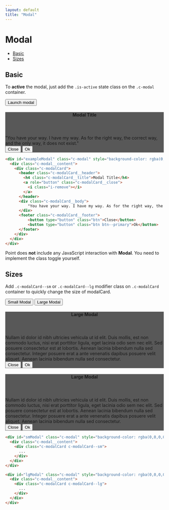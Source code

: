```yaml
---
layout: default
title: "Modal"
---
```


# Modal
- [Basic](#basic)
- [Sizes](#sizes)

## Basic
To **active** the modal, just add the `.is-active` state class on the `.c-modal` container.

<button class="btn btn--primary js-modal-trigger u-mb-15" data-target="exampleModal">Launch modal</button>

<div id="exampleModal" class="c-modal" style="background-color: rgba(0,0,0,0.65)">
  <div class="c-modal__content">
    <div class="c-modalCard">
      <header class="c-modalCard__header">
        <h4 class="c-modalCard__title">Modal Title</h4>
        <a role="button" class="c-modalCard__close js-modal-close">
          <i class="i-remove"></i>
        </a>
      </header>
      <div class="c-modalCard__body">
          "You have your way. I have my way. As for the right way, the correct way, and the only way, it does not exist."
      </div>
      <footer class="c-modalCard__footer">
          <button type="button" class="btn js-modal-close">Close</button>
          <button type="button" class="btn btn--primary">Ok</button>
      </footer>
    </div>
  </div>
</div>

```html
<div id="exampleModal" class="c-modal" style="background-color: rgba(0,0,0,0.65)">
  <div class="c-modal__content">
    <div class="c-modalCard">
      <header class="c-modalCard__header">
        <h4 class="c-modalCard__title">Modal Title</h4>
        <a role="button" class="c-modalCard__close">
          <i class="i-remove"></i>
        </a>
      </header>
      <div class="c-modalCard__body">
          "You have your way. I have my way. As for the right way, the correct way, and the only way, it does not exist."
      </div>
      <footer class="c-modalCard__footer">
          <button type="button" class="btn">Close</button>
          <button type="button" class="btn btn--primary">Ok</button>
      </footer>
    </div>
  </div>
</div>
```

<div class="c-note c-note--warning u-mt-40">
Point does <strong>not</strong> include any JavaScript interaction with <strong>Modal</strong>. You need to implement the class toggle yourself.
</div>

## Sizes
Add `.c-modalCard--sm` or `.c-modalCard--lg` modifier class on `.c-modalCard` container to quickly change the size of modalCard.

<div class="u-mb-15">
  <button class="u-mb-5 btn btn--primary js-modal-trigger" data-target="smModal">Small Modal</button>
  <button class="u-mb-5 btn btn--primary js-modal-trigger" data-target="lgModal">Large Modal</button>
</div>

<div id="smModal" class="c-modal" style="background-color: rgba(0,0,0,0.65)">
  <div class="c-modal__content">
    <div class="c-modalCard c-modalCard--sm">
      <header class="c-modalCard__header">
        <h4 class="c-modalCard__title">Large Modal</h4>
        <a role="button" class="c-modalCard__close js-modal-close">
          <i class="i-remove"></i>
        </a>
      </header>
      <div class="c-modalCard__body">
        Nullam id dolor id nibh ultricies vehicula ut id elit. Duis mollis, est
        non commodo luctus, nisi erat porttitor ligula, eget lacinia odio sem
        nec elit. Sed posuere consectetur est at lobortis. Aenean lacinia
        bibendum nulla sed consectetur. Integer posuere erat a ante venenatis
        dapibus posuere velit aliquet. Aenean lacinia bibendum nulla sed
        consectetur.
      </div>
      <footer class="c-modalCard__footer">
          <button type="button" class="btn js-modal-close">Close</button>
          <button type="button" class="btn btn--primary">Ok</button>
      </footer>
    </div>
  </div>
</div>

<div id="lgModal" class="c-modal" style="background-color: rgba(0,0,0,0.65)">
  <div class="c-modal__content">
    <div class="c-modalCard c-modalCard--lg">
      <header class="c-modalCard__header">
        <h4 class="c-modalCard__title">Large Modal</h4>
        <a role="button" class="c-modalCard__close js-modal-close">
          <i class="i-remove"></i>
        </a>
      </header>
      <div class="c-modalCard__body">
        Nullam id dolor id nibh ultricies vehicula ut id elit. Duis mollis, est
        non commodo luctus, nisi erat porttitor ligula, eget lacinia odio sem
        nec elit. Sed posuere consectetur est at lobortis. Aenean lacinia
        bibendum nulla sed consectetur. Integer posuere erat a ante venenatis
        dapibus posuere velit aliquet. Aenean lacinia bibendum nulla sed
        consectetur.
      </div>
      <footer class="c-modalCard__footer">
          <button type="button" class="btn js-modal-close">Close</button>
          <button type="button" class="btn btn--primary">Ok</button>
      </footer>
    </div>
  </div>
</div>

```html
<div id="smModal" class="c-modal" style="background-color: rgba(0,0,0,0.65)">
  <div class="c-modal__content">
    <div class="c-modalCard c-modalCard--sm">
      ...
    </div>
  </div>
</div>

<div id="lgModal" class="c-modal" style="background-color: rgba(0,0,0,0.65)">
  <div class="c-modal__content">
    <div class="c-modalCard c-modalCard--lg">
      ...
    </div>
  </div>
</div>
```
